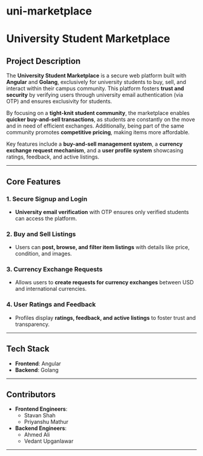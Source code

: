 # uni-marketplace

# University Student Marketplace

## Project Description  
The **University Student Marketplace** is a secure web platform built with **Angular** and **Golang**, exclusively for university students to buy, sell, and interact within their campus community. This platform fosters **trust and security** by verifying users through university email authentication (via OTP) and ensures exclusivity for students.  

By focusing on a **tight-knit student community**, the marketplace enables **quicker buy-and-sell transactions**, as students are constantly on the move and in need of efficient exchanges. Additionally, being part of the same community promotes **competitive pricing**, making items more affordable.  

Key features include a **buy-and-sell management system**, a **currency exchange request mechanism**, and a **user profile system** showcasing ratings, feedback, and active listings.  

---

## Core Features  

### 1. Secure Signup and Login  
- **University email verification** with OTP ensures only verified students can access the platform.  

### 2. Buy and Sell Listings  
- Users can **post, browse, and filter item listings** with details like price, condition, and images.  

### 3. Currency Exchange Requests  
- Allows users to **create requests for currency exchanges** between USD and international currencies.  

### 4. User Ratings and Feedback  
- Profiles display **ratings, feedback, and active listings** to foster trust and transparency.  

---

## Tech Stack  
- **Frontend**: Angular  
- **Backend**: Golang  

---

## Contributors  
- **Frontend Engineers**:  
  - Stavan Shah  
  - Priyanshu Mathur  
- **Backend Engineers**:  
  - Ahmed Ali  
  - Vedant Upganlawar  

---

